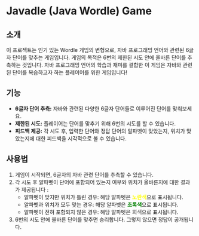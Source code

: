 # Javadle (Java Wordle) Game

## 소개
이 프로젝트는 인기 있는 Wordle 게임의 변형으로, 자바 프로그래밍 언어와 관련된 6글자 단어를 맞추는 게임입니다. 게임의 목적은 6번의 제한된 시도 안에 올바른 단어를 추측하는 것입니다. 자바 프로그래밍 언어의 학습과 재미를 결합한 이 게임은 자바와 관련된 단어를 복습하고자 하는 플레이어를 위한 게임입니다!

## 기능
- **6글자 단어 추측:** 자바와 관련된 다양한 6글자 단어들로 이루어진 단어를 맞춰보세요.
- **제한된 시도:** 플레이어는 단어를 맞추기 위해 6번의 시도를 할 수 있습니다.
- **피드백 제공:** 각 시도 후, 입력한 단어와 정답 단어의 알파벳이 맞았는지, 위치가 맞았는지에 대한 피드백을 시각적으로 볼 수 있습니다.

## 사용법
1. 게임이 시작되면, 6글자의 자바 관련 단어를 추측할 수 있습니다.
2. 각 시도 후 알파벳이 단어에 포함되어 있는지 여부와 위치가 올바른지에 대한 결과가 제공됩니다 :
   - 알파벳이 맞지만 위치가 틀린 경우: 해당 알파벳은 <span style="color: yellow;">**노란색**</span>으로 표시됩니다.
   - 알파벳과 위치가 모두 맞는 경우: 해당 알파벳은 <span style="color: green;">**초록색**</span>으로 표시됩니다.
   - 알파벳이 전혀 포함되지 않은 경우: 해당 알파벳은 <span style="color: grey;">**회색**</span>으로 표시됩니다.
3. 6번의 시도 안에 올바른 단어를 맞추면 승리합니다. 그렇지 않으면 정답이 공개됩니다.
